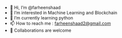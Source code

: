 - 👋 Hi, I’m @farheenshaad
- 👀 I’m interested in Machine Learning and Blockchain
- 🌱 I’m currently learning python
- 📫 How to reach me : farheenshaad2@gmail.com
- 🎀 Collaborations are welcome

<!---
farheenshaad/farheenshaad is a ✨ special ✨ repository because its `README.md` (this file) appears on your GitHub profile.
You can click the Preview link to take a look at your changes.
--->
